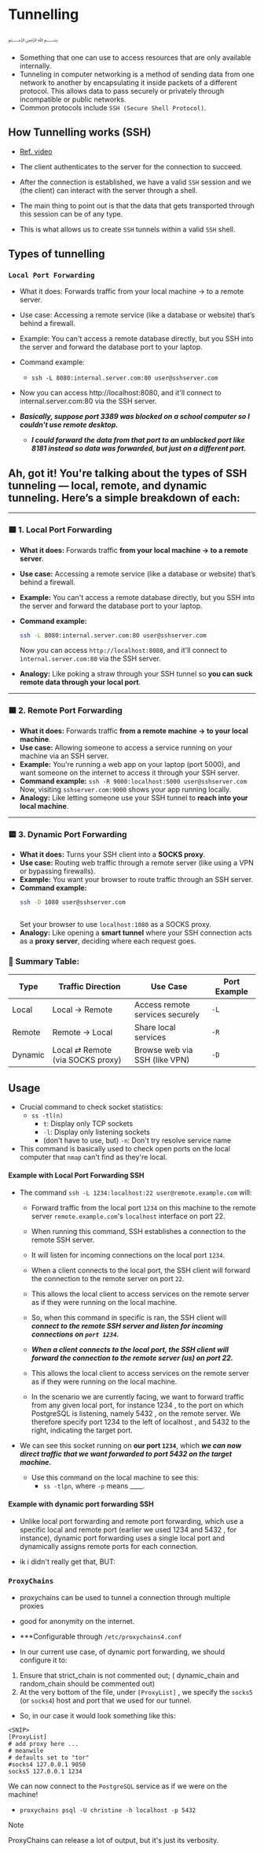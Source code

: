 # Tunnelling
﷽

* Something that one can use to access resources that are only available internally.
* Tunneling in computer networking is a method of sending data from one network to another by encapsulating it inside packets of a different protocol. This allows data to pass securely or privately through incompatible or public networks.
* Common protocols include `SSH (Secure Shell Protocol)`.

## How Tunnelling works (SSH)

* [Ref. video](https://www.youtube.com/watch?v=AtuAdk4MwWw)

* The client authenticates to the server for the connection to succeed.
* After the connection is established, we have a valid `SSH` session and we (the client) can interact with the server through a shell.

* The main thing to point out is that the data that gets transported through this session can be of any type. 
* This is what allows us to create `SSH` tunnels within a valid `SSH` shell.

## Types of tunnelling
### `Local Port Forwarding`

* What it does: Forwards traffic from your local machine → to a remote server.
* Use case: Accessing a remote service (like a database or website) that’s behind a firewall.

* Example: You can't access a remote database directly, but you SSH into the server and forward the database port to your laptop.

* Command example:
  * `ssh -L 8080:internal.server.com:80 user@sshserver.com`
* Now you can access http://localhost:8080, and it'll connect to internal.server.com:80 via the SSH server.

* ***Basically, suppose port 3389 was blocked on a school computer so I couldn't use remote desktop.***
  * ***I could forward the data from that port to an unblocked port like 8181 instead so data was forwarded, but just on a different port.***

## Ah, got it! You're talking about the **types of SSH tunneling** — local, remote, and dynamic tunneling. Here’s a **simple breakdown** of each:

---

### 🟩 1. **Local Port Forwarding**

* **What it does:** Forwards traffic **from your local machine → to a remote server**.

* **Use case:** Accessing a remote service (like a database or website) that’s behind a firewall.

* **Example:**
  You can't access a remote database directly, but you SSH into the server and forward the database port to your laptop.

* **Command example:**

  ```bash
  ssh -L 8080:internal.server.com:80 user@sshserver.com
  ```

  Now you can access `http://localhost:8080`, and it'll connect to `internal.server.com:80` via the SSH server.

* **Analogy:** Like poking a straw through your SSH tunnel so **you can suck remote data through your local port**.

---

### 🟦 2. **Remote Port Forwarding**

* **What it does:** Forwards traffic **from a remote machine → to your local machine**.
* **Use case:** Allowing someone to access a service running on your machine via an SSH server.
* **Example:**
  You're running a web app on your laptop (port 5000), and want someone on the internet to access it through your SSH server.
* **Command example:**
  `ssh -R 9000:localhost:5000 user@sshserver.com`
Now, visiting `sshserver.com:9000` shows your app running locally.
* **Analogy:** Like letting someone use your SSH tunnel to **reach into your local machine**.

---

### 🟨 3. **Dynamic Port Forwarding**
* **What it does:** Turns your SSH client into a **SOCKS proxy**.
* **Use case:** Routing web traffic through a remote server (like using a VPN or bypassing firewalls).
* **Example:**
  You want your browser to route traffic through an SSH server.
* **Command example:**
  ```bash
  ssh -D 1080 user@sshserver.com
  ```
  ```

  ```
  Set your browser to use `localhost:1080` as a SOCKS proxy.
* **Analogy:** Like opening a **smart tunnel** where your SSH connection acts as a **proxy server**, deciding where each request goes.
### 🧠 Summary Table:

| Type    | Traffic Direction                | Use Case                        | Port Example |
| ------- | -------------------------------- | ------------------------------- | ------------ |
| Local   | Local → Remote                   | Access remote services securely | `-L`         |
| Remote  | Remote → Local                   | Share local services            | `-R`         |
| Dynamic | Local ⇄ Remote (via SOCKS proxy) | Browse web via SSH (like VPN)   | `-D`         |


## Usage

* Crucial command to check socket statistics:
  * `ss -tl(n)`
    * `t`: Display only TCP sockets
    * `-l`: Display only listening sockets
    * (don't have to use, but) `-n`: Don't try resolve service name
* This command is basically used to check open ports on the local computer that `nmap` can't find as they're local.

#### Example with Local Port Forwarding SSH

* The command `ssh -L 1234:localhost:22 user@remote.example.com` will:
  * Forward traffic from the local port `1234` on this machine to the remote server `remote.example.com`'s `localhost` interface on port 22.
  * When running this command, SSH establishes a connection to the remote SSH server.
  * It will listen for incoming connections on the local port `1234`.
  * When a client connects to the local port, the SSH client will forward the connection to the remote server on port `22`. 
  * This allows the local client to access services on the remote server as if they were running on the local machine.

  * So, when this command in specific is ran, the SSH client will ***connect to the remote SSH server and listen for incoming connections on `port 1234`.***
  * ***When a client connects to the local port, the SSH client will forward the connection to the remote server (us) on port 22.***
  * This allows the local client to access services on the remote server as if they were running on the local machine.
  * In the scenario we are currently facing, we want to forward traffic from any given local port, for instance 1234 , to the port on which PostgreSQL is listening, namely 5432 , on the remote server. We therefore specify port 1234 to the left of localhost , and 5432 to the right, indicating the target port.

* We can see this socket running on **our port `1234`**, which ***we can now direct traffic that we want forwarded to port 5432 on the target machine.***
  * Use this command on the local machine to see this: 
    * `ss -tlpn`, where `-p` means ____.

#### Example with dynamic port forwarding SSH

* Unlike local port forwarding and remote port forwarding, which use a specific local and remote port (earlier we used 1234 and 5432 , for instance), dynamic port forwarding uses a single local port and dynamically assigns remote ports for each connection.

* ik i didn't really get that, BUT:

### `ProxyChains`

*  proxychains can be used to tunnel a connection through multiple proxies
* good for anonymity on the internet.

* ***Configurable through ``/etc/proxychains4.conf``

* In our current use case, of dynamic port forwarding, we should configure it to:

1. Ensure that strict_chain is not commented out; ( dynamic_chain and random_chain should be commented out)
2. At the very bottom of the file, under `[ProxyList]` , we specify the `socks5` (or `socks4`) host and port that we used for our tunnel.

* So, in our case it would look something like this:

```
<SNIP>
[ProxyList]
# add proxy here ...
# meanwile
# defaults set to "tor"
#socks4 127.0.0.1 9050
socks5 127.0.0.1 1234
```

We can now connect to the `PostgreSQL` service as if we were on the machine!
* `proxychains psql -U christine -h localhost -p 5432`

> [!NOTE]
> ProxyChains can release a lot of output, but it's just its verbosity.


